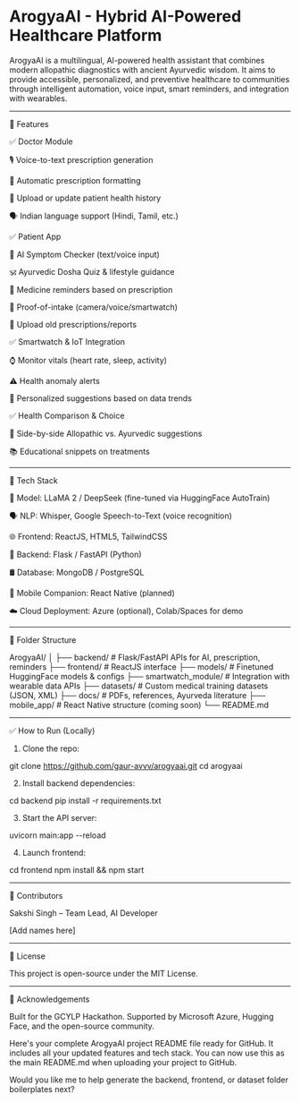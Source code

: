 # ArogyaAI - Hybrid AI-Powered Healthcare Platform

ArogyaAI is a multilingual, AI-powered health assistant that combines modern allopathic diagnostics with ancient Ayurvedic wisdom. It aims to provide accessible, personalized, and preventive healthcare to communities through intelligent automation, voice input, smart reminders, and integration with wearables.


---

🚀 Features

✅ Doctor Module

🎙️ Voice-to-text prescription generation

📄 Automatic prescription formatting

🔄 Upload or update patient health history

🗣️ Indian language support (Hindi, Tamil, etc.)


✅ Patient App

🧠 AI Symptom Checker (text/voice input)

🕉️ Ayurvedic Dosha Quiz & lifestyle guidance

💊 Medicine reminders based on prescription

📸 Proof-of-intake (camera/voice/smartwatch)

📂 Upload old prescriptions/reports


✅ Smartwatch & IoT Integration

⌚ Monitor vitals (heart rate, sleep, activity)

⚠️ Health anomaly alerts

🧘 Personalized suggestions based on data trends


✅ Health Comparison & Choice

🔬 Side-by-side Allopathic vs. Ayurvedic suggestions

📚 Educational snippets on treatments



---

🧰 Tech Stack

🧠 Model: LLaMA 2 / DeepSeek (fine-tuned via HuggingFace AutoTrain)

🗣️ NLP: Whisper, Google Speech-to-Text (voice recognition)

🌐 Frontend: ReactJS, HTML5, TailwindCSS

🔧 Backend: Flask / FastAPI (Python)

🛢️ Database: MongoDB / PostgreSQL

📱 Mobile Companion: React Native (planned)

☁️ Cloud Deployment: Azure (optional), Colab/Spaces for demo



---

📁 Folder Structure

ArogyaAI/
│
├── backend/             # Flask/FastAPI APIs for AI, prescription, reminders
├── frontend/            # ReactJS interface
├── models/              # Finetuned HuggingFace models & configs
├── smartwatch_module/   # Integration with wearable data APIs
├── datasets/            # Custom medical training datasets (JSON, XML)
├── docs/                # PDFs, references, Ayurveda literature
├── mobile_app/          # React Native structure (coming soon)
└── README.md


---

✅ How to Run (Locally)

1. Clone the repo:



git clone https://github.com/gaur-avvv/arogyaai.git
cd arogyaai

2. Install backend dependencies:



cd backend
pip install -r requirements.txt

3. Start the API server:



uvicorn main:app --reload

4. Launch frontend:



cd frontend
npm install && npm start


---

🙌 Contributors

Sakshi Singh – Team Lead, AI Developer

[Add names here]



---

📜 License

This project is open-source under the MIT License.


---

🌟 Acknowledgements

Built for the GCYLP Hackathon. Supported by Microsoft Azure, Hugging Face, and the open-source community.



Here's your complete ArogyaAI project README file ready for GitHub. It includes all your updated features and tech stack. You can now use this as the main README.md when uploading your project to GitHub.

Would you like me to help generate the backend, frontend, or dataset folder boilerplates next?

